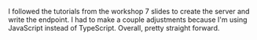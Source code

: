 I followed the tutorials from the workshop 7 slides to create the server and write the endpoint. I had to make a couple adjustments because I'm using JavaScript instead of TypeScript. Overall, pretty straight forward.